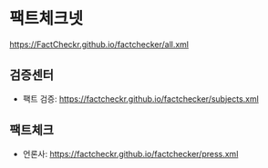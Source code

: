 # 팩트체크넷
https://FactCheckr.github.io/factchecker/all.xml

## 검증센터
- 팩트 검증: https://factcheckr.github.io/factchecker/subjects.xml

## 팩트체크
- 언론사: https://factcheckr.github.io/factchecker/press.xml
